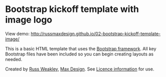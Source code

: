 # Bootstrap kickoff template with image logo

View demo: http://russmaxdesign.github.io/02-bootstrap-kickoff-template-image/

This is a basic HTML template that uses the [Bootstrap framework](http://getbootstrap.com/). All key Bootstrap files have been included so you can begin creating layouts as needed.

Created by [Russ Weakley](https://twitter.com/russmaxdesign), [Max Design](http://maxdesign.com.au/). See [Licence information](LICENCE) for use.
